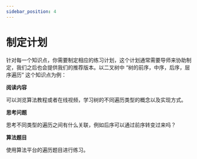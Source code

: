 ```yaml
---
sidebar_position: 4
---
```



# 制定计划

针对每一个知识点，你需要制定相应的练习计划，这个计划通常需要导师来协助制定，我们之后也会提供我们的推荐版本。以二叉树中 “树的前序，中序，后序，层序遍历” 这个知识点为例：

**阅读内容**

可以浏览算法教程或者在线视频，学习树的不同遍历类型的概念以及实现方式。

**思考问题**

思考不同类型的遍历之间有什么关联，例如后序可以通过前序转变过来吗？

**算法题目**

使用算法平台的遍历题目进行练习。
